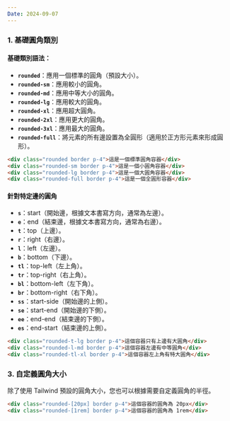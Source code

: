 ```yaml
---
Date: 2024-09-07
---
```

### 1. 基礎圓角類別
#### 基礎類別語法：
- **`rounded`**：應用一個標準的圓角（預設大小）。
- **`rounded-sm`**：應用較小的圓角。
- **`rounded-md`**：應用中等大小的圓角。
- **`rounded-lg`**：應用較大的圓角。
- **`rounded-xl`**：應用超大圓角。
- **`rounded-2xl`**：應用更大的圓角。
- **`rounded-3xl`**：應用最大的圓角。
- **`rounded-full`**：將元素的所有邊設置為全圓形（適用於正方形元素來形成圓形）。

```html
<div class="rounded border p-4">這是一個標準圓角容器</div>
<div class="rounded-sm border p-4">這是一個小圓角容器</div>
<div class="rounded-lg border p-4">這是一個大圓角容器</div>
<div class="rounded-full border p-4">這是一個全圓形容器</div>
```
#### 針對特定邊的圓角
- **`s`**：start（開始邊，根據文本書寫方向，通常為左邊）。
- **`e`**：end（結束邊，根據文本書寫方向，通常為右邊）。
- **`t`**：top（上邊）。
- **`r`**：right（右邊）。
- **`l`**：left（左邊）。
- **`b`**：bottom（下邊）。
- **`tl`**：top-left（左上角）。
- **`tr`**：top-right（右上角）。
- **`bl`**：bottom-left（左下角）。
- **`br`**：bottom-right（右下角）。
- **`ss`**：start-side（開始邊的上側）。
- **`se`**：start-end（開始邊的下側）。
- **`ee`**：end-end（結束邊的下側）。
- **`es`**：end-start（結束邊的上側）。

```html
<div class="rounded-t-lg border p-4">這個容器只有上邊有大圓角</div>
<div class="rounded-l-md border p-4">這個容器左邊有中等圓角</div>
<div class="rounded-tl-xl border p-4">這個容器左上角有特大圓角</div>
```
### 3. 自定義圓角大小
除了使用 Tailwind 預設的圓角大小，您也可以根據需要自定義圓角的半徑。

```html
<div class="rounded-[20px] border p-4">這個容器的圓角為 20px</div>
<div class="rounded-[1rem] border p-4">這個容器的圓角為 1rem</div>
```